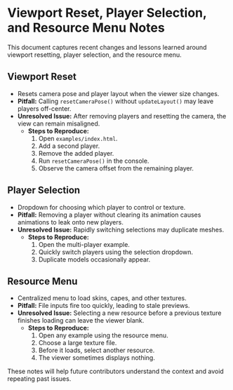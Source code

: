 # Viewport Reset, Player Selection, and Resource Menu Notes

This document captures recent changes and lessons learned around viewport resetting, player selection, and the resource menu.

## Viewport Reset

- Resets camera pose and player layout when the viewer size changes.
- **Pitfall:** Calling `resetCameraPose()` without `updateLayout()` may leave players off-center.
- **Unresolved Issue:** After removing players and resetting the camera, the view can remain misaligned.
  - **Steps to Reproduce:**
    1. Open `examples/index.html`.
    2. Add a second player.
    3. Remove the added player.
    4. Run `resetCameraPose()` in the console.
    5. Observe the camera offset from the remaining player.

## Player Selection

- Dropdown for choosing which player to control or texture.
- **Pitfall:** Removing a player without clearing its animation causes animations to leak onto new players.
- **Unresolved Issue:** Rapidly switching selections may duplicate meshes.
  - **Steps to Reproduce:**
    1. Open the multi-player example.
    2. Quickly switch players using the selection dropdown.
    3. Duplicate models occasionally appear.

## Resource Menu

- Centralized menu to load skins, capes, and other textures.
- **Pitfall:** File inputs fire too quickly, leading to stale previews.
- **Unresolved Issue:** Selecting a new resource before a previous texture finishes loading can leave the viewer blank.
  - **Steps to Reproduce:**
    1. Open any example using the resource menu.
    2. Choose a large texture file.
    3. Before it loads, select another resource.
    4. The viewer sometimes displays nothing.

These notes will help future contributors understand the context and avoid repeating past issues.
